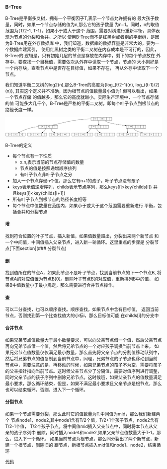 ### B-Tree
B-Tree是平衡多叉树，拥有一个平衡因子T,表示一个节点允许拥有的
最大孩子数量，同时，如果一个节点存储的值为n,那么它的孩子数量
为n+1。同时，n的取值范围为{T/2-1, T-1}，如果小于或大于这个
范围，需要对树进行重新平衡，具体表现为节点的分裂和合并。之所以
使用B-Tree而不是红黑树或者别的平衡树，是因为B-Tree用在外存数据库
中，我们知道，数据库的数据容量是非常大的，要为一个数据库建索引，
使用红黑树之类的平衡二叉树在内存成本是不可行的，因此，B-Tree的
逻辑是，只有初始几层的节点是存放在内存中，剩下的每个节点放在
外存中，要查找一个目标值，需要依次从外存中读取一个节点，节点的
大小刚好是一个内存块，查看节点中是否存在目标值，如果不存在，
再从外存中读取下一个节点。

我们知道平衡二叉树的log2(n),那么B-Tree的高度为{log_(t/2-1)(n), log_((t-1)/2)(n)},
其实这个定义并不准确，因为根节点的值数量最小值为1.但可以看出，如果一个节点存储
的值越多，那么它的高度就越小。实际生产环境中，一个节点存储的值
可能多大几千个。B-Tree是严格的平衡二叉树，即每个叶子节点到根节点的
路径长度一样。

![](./imgs/t4.svg)

B-Tree的定义
- 每个节点有一下性质
    - x.n,表示当前的节点存储值的数量
    - 节点的值是按照递增顺序排列
    - 有叶子节点非叶子节点之分
- 加入一个节点存储n个值，那么它有n+1的孩子，叶子节点没有孩子
- keys表示值递增序列，childs表示节点序列，那么keys[i]>key{childs[i]}
并且keys[i]<key{childs[i+1]}
- 所有叶子节点到根节点的路径长度相等
- 每个节点中值数量在范围内，如果小于或大于这个范围需要重新进行
平衡，包括合并和分裂节点

#### 增
找到符合位置的叶子节点，插入新值，如果值数量超出，分裂出来两个新节点
和一个中间值，中间值插入父亲节点，进入新一轮循环。这里重点的步骤是
分裂节点[下面section](### 分裂节点)

#### 删
找到值所在的节点A，如果此节点不是叶子节点，找到当前节点的下一个节点B,
将节点A的对应值置为节点B[0]。删除叶子节点B的对应值，重新排列B中的值，
如果B中值数量小于最小规定，那么需要进行合并节点操作。

#### 查
可以二分查找，也可以顺序查找。顺序查找，如果节点中含有目标值，
返回当前节点，否则找到第一个比查找值大的小标i，那么目标值可能
在childs[i]的分支中

#### 合并节点
如果兄弟节点值数量大于最小数量要求，可以向父亲节点借一个值，然后父亲节点
再向兄弟节点借一个值，然后将兄弟节点的一个对应孩子调换当前节点上来。
如果兄弟节点值数量仅仅满足最小数量，那么首先将父亲节点的分割值移动队列中，
然后将兄弟节点的值复制到当前节点中，同理，兄弟节点的子节点也移动到当前
节点中，需要注意的是，再移动的时候，如果兄弟节点的孩子不为空，需要将孩子
的父亲指针指向当前节点。这时候父亲节点少了分隔值，需要对值序列进行调整，
同时父亲节点的孩子序列中删除兄弟节点。这时候哦，如果父亲节点的值数量满足
最小要求，那么循环结束，但是，如果不满足最小要求且父亲节点是根节点，那么
也可以结束循环，否则，进入下一个循环。

#### 分裂节点
如果一个节点需要分裂，那么此时它的值数量为T.中间值为mid，那么我们新建两个
节点node1，node2,其中node1含有T/2个值，T/2+1个孩子节点，node2含有T/2-1个值，
T/2个孩子节点。将中间值mid插入父亲节点中，同时将本节点从父亲的孩子序列中
删除，同时插入node1和node2,如果父亲节点值数量大于T-1，那么，进入下一个循环。
如果当前节点为根节点，那么同分裂出了两个新节点，新建一个根节点，删除旧的
跟节点，新根节点插入mid值和node1、node2，结束循环

[代码](./B-Tree.cc)
